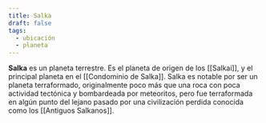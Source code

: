 ```yaml
---
title: Salka
draft: false
tags:
  - ubicación
  - planeta
---
```

**Salka** es un planeta terrestre. Es el planeta de origen de los [[Salkai]], y el principal planeta en el [[Condominio de Salka]]. Salka es notable por ser un planeta terraformado, originalmente poco más que una roca con poca actividad tectónica y bombardeada por meteoritos, pero fue terraformada en algún punto del lejano pasado por una civilización perdida conocida como los [[Antiguos Salkanos]].